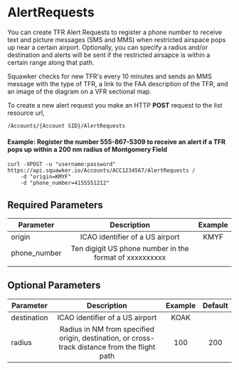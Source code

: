 # AlertRequests

You can create TFR Alert Requests to register a phone number to receive text and picture messages (SMS and MMS) when restricted airspace pops up near a certain airport. Optionally, you can specify a radius and/or destination and alerts will be sent if the restricted airsapce is within a certain range along that path.

Squawker checks for new TFR's every 10 minutes and sends an MMS message with the type of TFR, a link to the FAA description of the TFR, and an image of the diagram on a VFR sectional map.


To create a new alert request you make an HTTP **POST** request to the list resource url,
~~~
/Accounts/{Account SID}/AlertRequests
~~~

#### Example: Register the number 555-867-5309 to receive an alert if a TFR pops up within a 200 nm radius of Montgomery Field

    curl -XPOST -u "username:password" https://api.squawker.io/Accounts/ACC1234567/AlertRequests /
        -d "origin=KMYF"
        -d "phone_number=4155551212"

## Required Parameters

| Parameter    | Description                                   | Example |
|--------------|:---------------------------------------------:|:-------:|
| origin       | ICAO identifier of a US airport               | KMYF    |
| phone_number | Ten digigit US phone number in the format of xxxxxxxxxx |
|              |                                               |         |

## Optional Parameters

| Parameter    | Description                                   | Example | Default  |
|--------------|:---------------------------------------------:|:-------:|:--------:|
| destination  | ICAO identifier of a US airport               | KOAK    |          |
| radius       | Radius in NM from specified origin, destination, or cross-track distance from the flight path |    100     |  200 |






